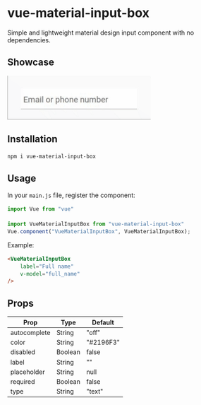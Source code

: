 # vue-material-input-box

Simple and lightweight material design input component with no dependencies.

## Showcase

![Showcase](https://raw.githubusercontent.com/mehmetkarakamis/vue-material-input-box/master/screenshots/vue-material-input-box.gif)

## Installation

```bash
npm i vue-material-input-box
```

## Usage

In your `main.js` file, register the component:

```javascript
import Vue from "vue"

import VueMaterialInputBox from "vue-material-input-box"
Vue.component("VueMaterialInputBox", VueMaterialInputBox);
```

Example:

```html
<VueMaterialInputBox 
	label="Full name"
	v-model="full_name"
/>
```
## Props
<table>
	<thead>
		<tr>
			<th>Prop</th>
			<th>Type</th>
			<th>Default</th>
		</tr>
	</thead>
	<tbody>
		<tr>
			<td>autocomplete</td>
			<td>String</td>
			<td>"off"</td>
		</tr>
		<tr>
			<td>color</td>
			<td>String</td>
			<td>"#2196F3"</td>
		</tr>
		<tr>
			<td>disabled</td>
			<td>Boolean</td>
			<td>false</td>
		</tr>
		<tr>
			<td>label</td>
			<td>String</td>
			<td>""</td>
		</tr>
		<tr>
			<td>placeholder</td>
			<td>String</td>
			<td>null</td>
		</tr>
		<tr>
			<td>required</td>
			<td>Boolean</td>
			<td>false</td>
		</tr>
		<tr>
			<td>type</td>
			<td>String</td>
			<td>"text"</td>
		</tr>
	</tbody>
</table>